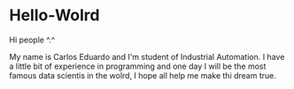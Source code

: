 # Hello-Wolrd
 
 
Hi people ^.^

 My name is Carlos Eduardo and I'm student of Industrial Automation. I have a little bit of experience in programming and one day I will be the most famous data scientis in the wolrd, I hope all help me make thi dream true.
